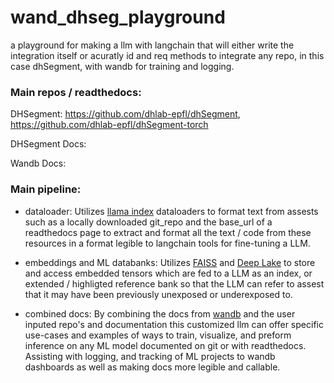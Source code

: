# wand_dhseg_playground
a playground for making a llm with langchain that will either write the integration itself or acuratly id and req methods to integrate any repo, in this case dhSegment, with wandb for training and logging.

### Main repos / readthedocs:

DHSegment: https://github.com/dhlab-epfl/dhSegment, https://github.com/dhlab-epfl/dhSegment-torch

DHSegment Docs:

Wandb Docs:

### Main pipeline:

- dataloader:
    Utilizes [llama index](https://github.com/jerryjliu/llama_index/tree/main/llama_index/readers/github_readers) dataloaders to format text from assests such as a locally downloaded git_repo and the base_url of a readthedocs page to extract and format all the text / code from these resources in a format legible to langchain tools for fine-tuning a LLM.
    
- embeddings and ML databanks:
    Utilizes [FAISS](https://github.com/facebookresearch/faiss) and [Deep Lake](https://docs.activeloop.ai/) to store and access embedded tensors which are fed to a LLM as an index, or extended / highligted reference bank so that the LLM can refer to assest that it may have been previously unexposed or underexposed to.
    
- combined docs:
    By combining the docs from [wandb](https://docs.wandb.ai/) and the user inputed repo's and documentation this customized llm can offer specific use-cases and examples of ways to train, visualize, and preform inference on any ML model documented on git or with readthedocs. Assisting with logging, and tracking of ML projects to wandb dashboards as well as making docs more legible and callable. 



